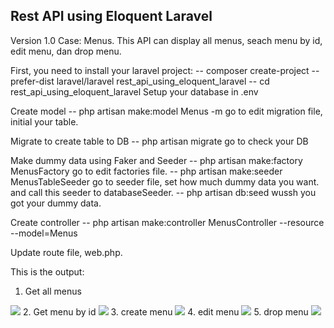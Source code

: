 ## Rest API using Eloquent Laravel

Version 1.0
Case: Menus. 
This API can display all menus, seach menu by id, edit menu, dan drop menu.

First, you need to install your laravel project:
-- composer create-project --prefer-dist laravel/laravel rest_api_using_eloquent_laravel
-- cd rest_api_using_eloquent_laravel
Setup your database in .env

Create model
-- php artisan make:model Menus -m
go to edit migration file, initial your table.

Migrate to create table to DB
-- php artisan migrate
go to check your DB

Make dummy data using Faker and Seeder
-- php artisan make:factory MenusFactory
go to edit factories file.
-- php artisan make:seeder MenusTableSeeder
go to seeder file, set how much dummy data you want. and call this seeder to databaseSeeder.
-- php artisan db:seed
wussh you got your dummy data.

Create controller
-- php artisan make:controller MenusController --resource --model=Menus

Update route file, web.php.

This is the output:
1. Get all menus
<img src="https://drive.google.com/file/d/1k99P4nebAEUhMU8H421Rn16Wpxi64w4O/view?usp=sharing">
2. Get menu by id
<img src="https://drive.google.com/file/d/1dPaCYwPD1gv9_XNHyjLyWHqawYLN9v5Y/view?usp=sharing">
3. create menu
<img src="https://drive.google.com/file/d/1OQ0hF-nXvnvzyRSKDHSYrtVQHOGA-xhJ/view?usp=sharing">
4. edit menu
<img src="https://drive.google.com/file/d/1uFdfQpQJKiO2vwbKtLYOVFyVrXQb-7j5/view?usp=sharing">
5. drop menu
<img src="https://drive.google.com/file/d/1Fk3kUHJYDwsWTYN3765XUsgmqIioHoTB/view?usp=sharing">
